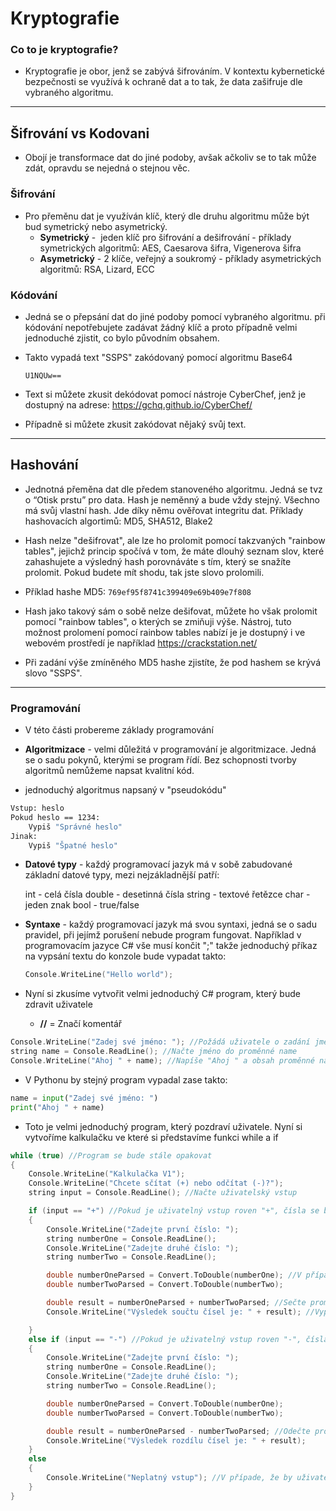 # Kryptografie

### Co to je kryptografie?
- Kryptografie je obor, jenž se zabývá šifrováním. V kontextu kybernetické bezpečnosti se využívá k ochraně dat a to tak, že data zašifruje dle vybraného algoritmu.
---
## Šifrování vs Kodovani
- Obojí je transformace dat do jiné podoby, avšak ačkoliv se to tak může zdát, opravdu se nejedná o stejnou věc.

### Šifrování
- Pro přeměnu dat je využíván klíč, který dle druhu algoritmu může být bud symetrický nebo asymetrický.
	- **Symetrický** -  jeden klíč pro šifrování a dešifrování - příklady symetrických algoritmů: AES, Caesarova šifra, Vigenerova šifra
	- **Asymetrický** - 2 klíče, veřejný a soukromý - příklady asymetrických algoritmů: RSA, Lizard, ECC

### Kódování
- Jedná se o přepsání dat do jiné podoby pomocí vybraného algoritmu. při kódování nepotřebujete zadávat žádný klíč a proto případně velmi jednoduché zjistit, co bylo původním obsahem.

- Takto vypadá text "SSPS" zakódovaný pomocí algoritmu Base64 

	```
	U1NQUw==
	```



- Text si můžete zkusit dekódovat pomocí nástroje CyberChef, jenž je dostupný na adrese: 
	https://gchq.github.io/CyberChef/

- Případně si můžete zkusit zakódovat nějaký svůj text.

---

## Hashování
- Jednotná přeměna dat dle předem stanoveného algoritmu. Jedná se tvz o “Otisk prstu” pro data. Hash je neměnný a bude vždy stejný. Všechno má svůj vlastní hash. Jde díky němu ověřovat integritu dat. Příklady hashovacích algortimů: MD5, SHA512, Blake2
- Hash nelze "dešifrovat", ale lze ho prolomit pomocí takzvaných "rainbow tables", jejichž princip spočívá v tom, že máte dlouhý seznam slov, které zahashujete a výsledný hash porovnáváte s tím, který se snažíte prolomit. Pokud budete mít shodu, tak jste slovo prolomili.

- Příklad hashe MD5: ```769ef95f8741c399409e69b409e7f808```
- Hash jako takový sám o sobě nelze dešifovat, můžete ho však prolomit pomocí "rainbow tables", o kterých se zmiňuji výše. Nástroj, tuto možnost prolomení pomocí rainbow tables nabízí je je dostupný i ve webovém prostředí je například https://crackstation.net/
- Při zadání výše zmíněného MD5 hashe zjistíte, že pod hashem se krývá slovo "SSPS".


---

### Programování
- V této části probereme základy programování

- **Algoritmizace** - velmi důležitá v programování je algoritmizace. Jedná se o sadu pokynů, kterými se program řídí. Bez schopnosti tvorby algoritmů nemůžeme napsat kvalitní kód.

- jednoduchý algoritmus napsaný v "pseudokódu"
```bash
Vstup: heslo
Pokud heslo == 1234:
    Vypiš "Správné heslo"
Jinak:
    Vypiš "Špatné heslo"
```


- **Datové typy** - každý programovací jazyk má v sobě zabudované základní datové typy, mezi nejzákladnější patří:

	int - celá čísla
	double - desetinná čísla
	string - textové řetězce
	char - jeden znak
	bool - true/false

- **Syntaxe** - každý programovací jazyk má svou syntaxi, jedná se o sadu pravidel, při jejímž porušení nebude program fungovat. Například v programovacím jazyce C# vše musí končit ";" takže jednoduchý příkaz na vypsání textu do konzole bude vypadat takto:

	```c
	Console.WriteLine("Hello world");
	```

- Nyní si zkusíme vytvořit velmi jednoduchý C# program, který bude zdravit uživatele
	 - **//** = Značí komentář

```c
Console.WriteLine("Zadej své jméno: "); //Požádá uživatele o zadání jména
string name = Console.ReadLine(); //Načte jméno do proměnné name
Console.WriteLine("Ahoj " + name); //Napíše "Ahoj " a obsah proměnné name
```


- V Pythonu by stejný program vypadal zase takto:

```python
name = input("Zadej své jméno: ")
print("Ahoj " + name)
```

- Toto je velmi jednoduchý program, který pozdraví uživatele. Nyní si vytvoříme kalkulačku ve které si představíme funkci while a if

```c
while (true) //Program se bude stále opakovat
{
    Console.WriteLine("Kalkulačka V1");
    Console.WriteLine("Chcete sčítat (+) nebo odčítat (-)?");
    string input = Console.ReadLine(); //Načte uživatelský vstup

    if (input == "+") //Pokud je uživatelný vstup roven "+", čísla se budou sčítat
    {
        Console.WriteLine("Zadejte první číslo: ");
        string numberOne = Console.ReadLine();
        Console.WriteLine("Zadejte druhé číslo: ");
        string numberTwo = Console.ReadLine();

        double numberOneParsed = Convert.ToDouble(numberOne); //V případě, že bychom proměnou nechali jako datový typ string, tak by výsledkem součtu čísel například 1 + 1 bylo "11". Proto vytvoříme novou proměnou, která bude obsahovat hodnotu jako uživatelský vstup, ale bude typu double
        double numberTwoParsed = Convert.ToDouble(numberTwo);

        double result = numberOneParsed + numberTwoParsed; //Sečte proměnné a výsledek zapíše do proměnné result
        Console.WriteLine("Výsledek součtu čísel je: " + result); //Vypíše výsledek a vrátí se na začátek

    }
    else if (input == "-") //Pokud je uživatelný vstup roven "-", čísla se budou odčítat
    {
        Console.WriteLine("Zadejte první číslo: ");
        string numberOne = Console.ReadLine();
        Console.WriteLine("Zadejte druhé číslo: ");
        string numberTwo = Console.ReadLine();

        double numberOneParsed = Convert.ToDouble(numberOne);
        double numberTwoParsed = Convert.ToDouble(numberTwo);

        double result = numberOneParsed - numberTwoParsed; //Odečte proměnné a výsledek zapíše do proměnné result
        Console.WriteLine("Výsledek rozdílu čísel je: " + result); 
    }
    else
    {
        Console.WriteLine("Neplatný vstup"); //V případe, že by uživatel zadal něco jiného než "+" nebo "-", bude jeho vstup vyhodnocen jako neplatný a vrátí se na začátek
    }
}
```
